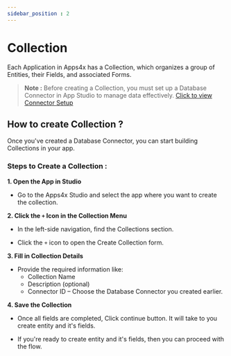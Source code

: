 ```yaml
---
sidebar_position : 2
---
```


# Collection

Each Application in Apps4x has a Collection, which organizes a group of Entities, their Fields, and associated Forms.

> **Note :** Before creating a Collection, you must set up a Database Connector in App Studio to manage data effectively. [Click to view Connector Setup](../../docs/Connector/Connector.md)

## How to create Collection ?

Once you've created a Database Connector, you can start building Collections in your app.

### Steps to Create a Collection :

**1. Open the App in Studio**

  - Go to the Apps4x Studio and select the app where you want to create the collection.

**2. Click the `+` Icon in the Collection Menu**

  - In the left-side navigation, find the Collections section.

  - Click the `+` icon to open the Create Collection form.

**3. Fill in Collection Details**

  - Provide the required information like:
    - Collection Name
    - Description (optional)
    - Connector ID – Choose the Database Connector you created earlier.

**4. Save the Collection**

  - Once all fields are completed, Click continue button. It will take to you create entity and it's fields.

  - If you're ready to create entity and it's fields, then you can proceed with the flow.